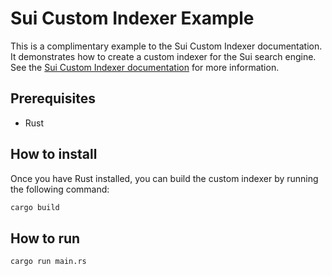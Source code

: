 # Sui Custom Indexer Example
This is a complimentary example to the Sui Custom Indexer documentation.
It demonstrates how to create a custom indexer for the Sui search engine.
See the [Sui Custom Indexer documentation](https://docs.sui.io/guides/developer/advanced/custom-indexer) for more information.

## Prerequisites
- Rust

## How to install
Once you have Rust installed, you can build the custom indexer by running the following command:
```bash
cargo build
```

## How to run
```bash
cargo run main.rs
```
